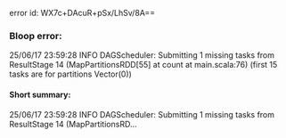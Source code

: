 error id: WX7c+DAcuR+pSx/LhSv/8A==
### Bloop error:

25/06/17 23:59:28 INFO DAGScheduler: Submitting 1 missing tasks from ResultStage 14 (MapPartitionsRDD[55] at count at main.scala:76) (first 15 tasks are for partitions Vector(0))
#### Short summary: 

25/06/17 23:59:28 INFO DAGScheduler: Submitting 1 missing tasks from ResultStage 14 (MapPartitionsRD...